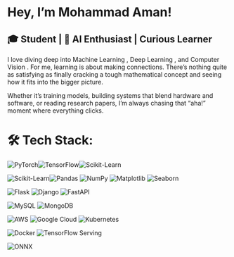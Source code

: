
#  Hey, I’m Mohammad Aman!
## 🎓 Student |  🤖 AI Enthusiast | Curious Learner

I love diving deep into Machine Learning , Deep Learning , and Computer Vision . For me, learning is about making connections. There’s nothing quite as satisfying as finally cracking a tough mathematical concept and seeing how it fits into the bigger picture.

Whether it’s training models, building systems that blend hardware and software, or reading research papers, I’m always chasing that “aha!” moment where everything clicks.


# 🛠️ Tech Stack:



![PyTorch](https://img.shields.io/badge/PyTorch-%23EE4C2C.svg?style=flat&logo=pytorch&logoColor=white)![TensorFlow](https://img.shields.io/badge/TensorFlow-%23FF6F00.svg?style=flat&logo=tensorflow&logoColor=white)![Scikit-Learn](https://img.shields.io/badge/Scikit--Learn-%23F7931E.svg?style=flat&logo=scikit-learn&logoColor=white)   

![Scikit-Learn](https://img.shields.io/badge/Scikit--Learn-%23F7931E.svg?style=flat&logo=scikit-learn&logoColor=white)![Pandas](https://img.shields.io/badge/Pandas-%23150458.svg?style=flat&logo=pandas&logoColor=white) ![NumPy](https://img.shields.io/badge/NumPy-%23013243.svg?style=flat&logo=numpy&logoColor=white) 
![Matplotlib](https://img.shields.io/badge/Matplotlib-%23FF5733.svg?style=flat&logo=matplotlib&logoColor=white) ![Seaborn](https://img.shields.io/badge/Seaborn-%234B8BBE.svg?style=flat&logo=python&logoColor=white)  
  
![Flask](https://img.shields.io/badge/Flask-%23000000.svg?style=flat&logo=flask&logoColor=white)  ![Django](https://img.shields.io/badge/Django-%23092E20.svg?style=flat&logo=django&logoColor=white) ![FastAPI](https://img.shields.io/badge/FastAPI-%2300C7B7.svg?style=flat&logo=fastapi&logoColor=white)  
  
![MySQL](https://img.shields.io/badge/MySQL-%2300758F.svg?style=flat&logo=mysql&logoColor=white)  ![MongoDB](https://img.shields.io/badge/MongoDB-%2347A248.svg?style=flat&logo=mongodb&logoColor=white) 
 
![AWS](https://img.shields.io/badge/AWS-%23FF9900.svg?style=flat&logo=amazon-aws&logoColor=white)  ![Google Cloud](https://img.shields.io/badge/GCP-%234285F4.svg?style=flat&logo=google-cloud&logoColor=white)  ![Kubernetes](https://img.shields.io/badge/Kubernetes-%23326CE5.svg?style=flat&logo=kubernetes&logoColor=white) 

![Docker](https://img.shields.io/badge/Docker-%230db7ed.svg?style=flat&logo=docker&logoColor=white)  ![TensorFlow Serving](https://img.shields.io/badge/TensorFlow%20Serving-%23FF6F00.svg?style=flat&logo=tensorflow&logoColor=white)  

![ONNX](https://img.shields.io/badge/ONNX-%2300599C.svg?style=flat&logo=onnx&logoColor=white)  

 
